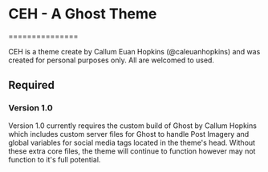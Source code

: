 # CEH - A Ghost Theme
===============

CEH is a theme create by Callum Euan Hopkins (@caleuanhopkins) and was created for personal purposes only. All are welcomed to used.

## Required

### Version 1.0

Version 1.0 currently requires the custom build of Ghost by Callum Hopkins which includes custom server files for Ghost to handle Post Imagery and global variables for social media tags located in the theme's head. Without these extra core files, the theme will continue to function however may not function to it's full potential.
